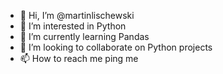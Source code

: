 - 👋 Hi, I’m @martinlischewski
- 👀 I’m interested in Python
- 🌱 I’m currently learning Pandas
- 💞️ I’m looking to collaborate on Python projects
- 📫 How to reach me ping me

<!---
martinlischewski/martinlischewski is a ✨ special ✨ repository because its `README.md` (this file) appears on your GitHub profile.
You can click the Preview link to take a look at your changes.
--->
